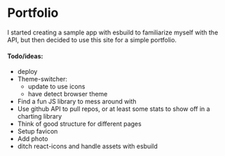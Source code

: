 # Portfolio

I started creating a sample app with esbuild to familiarize myself with the API, but then decided to use this site for a simple portfolio. 

#### Todo/ideas:
- deploy
- Theme-switcher:
    - update to use icons
    - have detect browser theme
- Find a fun JS library to mess around with
- Use github API to pull repos, or at least some stats to show off in a charting library
- Think of good structure for different pages
- Setup favicon
- Add photo
- ditch react-icons and handle assets with esbuild